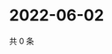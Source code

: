 # 2022-06-02

共 0 条

<!-- BEGIN WEIBO -->
<!-- 最后更新时间 Thu Jun 02 2022 22:16:16 GMT+0800 (China Standard Time) -->

<!-- END WEIBO -->

